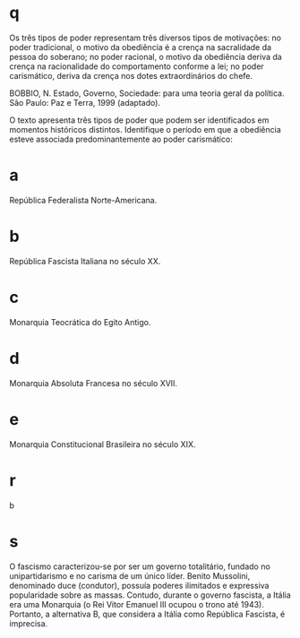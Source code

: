 # q
Os três tipos de poder representam três diversos tipos de motivações: no poder tradicional, o motivo da obediência é a crença na sacralidade da pessoa do soberano; no poder racional, o motivo da obediência deriva da crença na racionalidade do comportamento conforme a lei; no poder carismático, deriva da crença nos dotes extraordinários do chefe.

BOBBIO, N. Estado, Governo, Sociedade: para uma teoria geral da política. São Paulo: Paz e Terra, 1999 (adaptado).

O texto apresenta três tipos de poder que podem ser identificados em momentos históricos distintos. Identifique o período em que a obediência esteve associada predominantemente ao poder carismático:

# a
República Federalista Norte-Americana.

# b
República Fascista Italiana no século XX.

# c
Monarquia Teocrática do Egito Antigo.

# d
Monarquia Absoluta Francesa no século XVII.

# e
Monarquia Constitucional Brasileira no século XIX.

# r
b

# s
O fascismo caracterizou-se por ser um governo totalitário, fundado no unipartidarismo e no carisma de um único líder. Benito Mussolini, denominado duce (condutor), possuía poderes ilimitados e expressiva popularidade sobre as massas. Contudo, durante o governo fascista, a Itália era uma Monarquia (o Rei Vitor Emanuel III ocupou o trono até 1943). Portanto, a alternativa B, que considera a Itália como República Fascista, é imprecisa.
